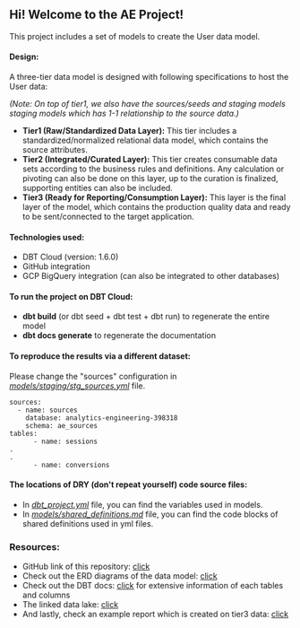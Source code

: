 ## Hi! Welcome to the AE Project! 


This project includes a set of models to create the User data model.

#### Design: 
A three-tier data model is designed with following specifications to host the User data:

*(Note: On top of tier1, we also have the sources/seeds and staging models staging models which has 1-1 relationship to the source data.)*
- **Tier1 (Raw/Standardized Data Layer):** This tier includes a standardized/normalized relational data model, which contains the source attributes.
- **Tier2 (Integrated/Curated Layer):** This tier creates consumable data sets according to the business rules and definitions. Any calculation or pivoting can also be done on this layer, up to the curation is finalized, supporting entities can also be included.
- **Tier3 (Ready for Reporting/Consumption Layer):** This layer is the final layer of the model, which contains the production quality data and ready to be sent/connected to the target application.

#### Technologies used:
* DBT Cloud (version: 1.6.0) 
* GitHub integration
* GCP BigQuery integration (can also be integrated to other databases)

#### To run the project on DBT Cloud:
- **dbt build** (or dbt seed + dbt test + dbt run) to regenerate the entire model
- **dbt docs generate** to regenerate the documentation

#### To reproduce the results via a different dataset:
Please change the "sources" configuration in [*models/staging/stg_sources.yml*](https://github.com/aalyanak/dbt-cloud-ae-repository/blob/main/models/staging/stg_sources.yml)  file.

```
sources:
  - name: sources
    database: analytics-engineering-398318
    schema: ae_sources
tables:
      - name: sessions
.
.
      - name: conversions
```

#### The locations of DRY (don't repeat yourself) code source files:
- In [*dbt_project.yml*](https://github.com/aalyanak/dbt-cloud-ae-repository/blob/main/dbt_project.yml) file, you can find the variables used in models.
- In [*models/shared_definitions.md*](https://github.com/aalyanak/dbt-cloud-ae-repository/blob/main/models/shared_definitions.md) file, you can find the code blocks of shared definitions used in yml files.

### Resources:
- GitHub link of this repository: [click](https://github.com/aalyanak/dbt-cloud-ae-repository/tree/main)
- Check out the ERD diagrams of the data model: [click](https://miro.com/app/board/uXjVMnUZ8Nk=/?share_link_id=331262939098)
- Check out the DBT docs: [click](https://aalyanak.github.io/dbt-cloud-ae-repository/#!/overview) for extensive information of each tables and columns
- The linked data lake: [click](https://console.cloud.google.com/bigquery?project=analytics-engineering-398318)
- And lastly, check an example report which is created on tier3 data: [click](https://lookerstudio.google.com/u/0/reporting/e3a2ff77-80b8-4254-ba4a-9e105acccd13/page/hm9bD)